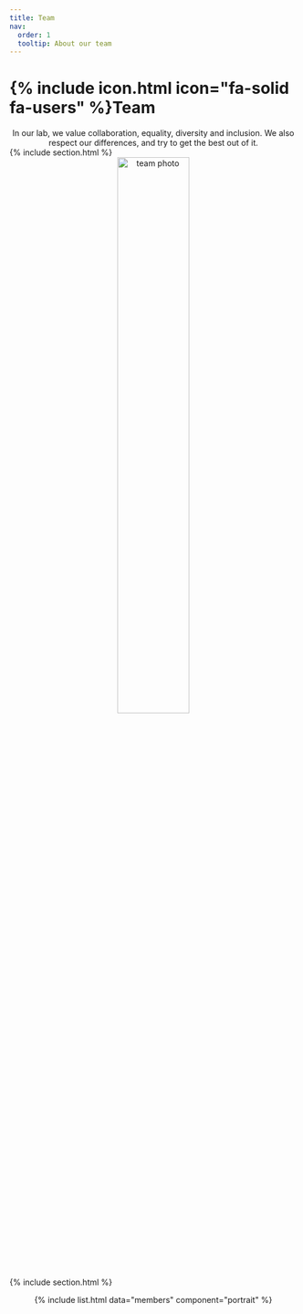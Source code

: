 ```yaml
---
title: Team
nav:
  order: 1
  tooltip: About our team
---
```


# {% include icon.html icon="fa-solid fa-users" %}Team
<div style="text-align: center;">
  In our lab, we value collaboration, equality, diversity and inclusion. We also respect our differences, and try to get the best out of it.
</div>
{% include section.html %}
<div style="text-align: center;">
  <img src="..images/new_visitor_image.jpg" alt="team photo" style="width: 50%; height: auto;"/>
</div>

{% include section.html %}

<div style="display: flex; flex-wrap: wrap; gap: 20px; justify-content: center;">
  {% include list.html data="members" component="portrait" %}
</div>
